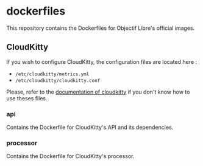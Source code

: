 # dockerfiles

This repository contains the Dockerfiles for Objectif Libre's official images.

## CloudKitty

If you wish to configure CloudKitty, the configuration files are located here :

- `/etc/cloudkitty/metrics.yml`
- `/etc/cloudkitty/cloudkitty.conf`

Please, refer to the [documentation of cloudkitty](https://docs.openstack.org/cloudkitty/latest/admin/configuration/configuration.html) if you don't know how to use theses files.

### api

Contains the Dockerfile for CloudKitty's API and its dependencies.

### processor

Contains the Dockerfile for CloudKitty's processor.
